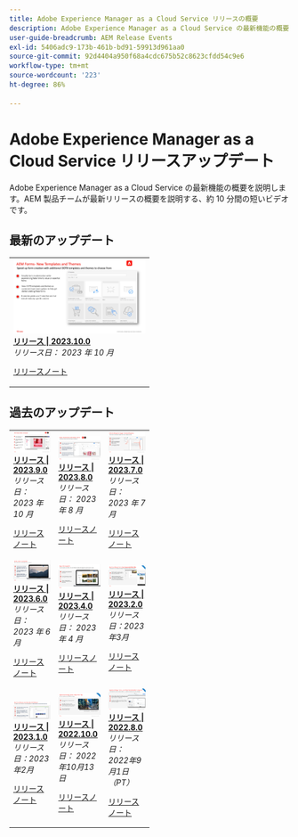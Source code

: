 ```yaml
---
title: Adobe Experience Manager as a Cloud Service リリースの概要
description: Adobe Experience Manager as a Cloud Service の最新機能の概要の説明
user-guide-breadcrumb: AEM Release Events
exl-id: 5406adc9-173b-461b-bd91-59913d961aa0
source-git-commit: 92d4404a950f68a4cdc675b52c8623cfdd54c9e6
workflow-type: tm+mt
source-wordcount: '223'
ht-degree: 86%

---
```


# Adobe Experience Manager as a Cloud Service リリースアップデート

Adobe Experience Manager as a Cloud Service の最新機能の概要を説明します。AEM 製品チームが最新リリースの概要を説明する、約 10 分間の短いビデオです。

## 最新のアップデート

<table style="max-width: 50%;">
  <tr>
    <td>
      <a href="2023/2023-10-0.md">
        <img alt="2023.10.0リリース" src="2023/assets/2023-10-0-thumb.png" />
      </a>
      <div>
        <a href="2023/2023-10-0.md">
          <strong>リリース | 2023.10.0</strong>
          <br/>
        </a>
          <em>リリース日： 2023 年 10 月 </em>
      </div>
      <p>
        <a href="https://experienceleague.adobe.com/docs/experience-manager-cloud-service/content/release-notes/release-notes/release-notes-current.html?lang=ja">リリースノート</a>
      <p>
    </td>
  </tr>  
</table>

## 過去のアップデート

<table style="max-width: 50%;">
  <tr>
      <td>
      <a href="2023/2023-9-0.md">
        <img alt="2023.9.0 リリース" src="2023/assets/2023-9-0-thumb.png" />
      </a>
      <div>
        <a href="2023/2023-9-0.md">
          <strong>リリース | 2023.9.0</strong>
          <br/>
        </a>
          <em>リリース日： 2023 年 10 月 </em>
      </div>
      <p>
        <a href="https://experienceleague.adobe.com/docs/experience-manager-cloud-service/content/release-notes/release-notes/release-notes-current.html?lang=ja">リリースノート</a>
      <p>
    </td>
    <td>
      <a href="2023/2023-8-0.md">
        <img alt="2023.8.0 リリース" src="2023/assets/2023-8-0-thumb.png" />
      </a>
      <div>
        <a href="2023/2023-8-0.md">
          <strong>リリース | 2023.8.0</strong>
          <br/>
        </a>
          <em>リリース日： 2023 年 8 月 </em>
      </div>
      <p>
        <a href="https://experienceleague.adobe.com/docs/experience-manager-cloud-service/content/release-notes/release-notes/release-notes-current.html?lang=ja">リリースノート</a>
      <p>
    </td>
    <td>
      <a href="2023/2023-7-0.md">
        <img alt="2023.7.0 リリース" src="2023/assets/2023-7-0-thumb.png" />
      </a>
      <div>
        <a href="2023/2023-7-0.md">
          <strong>リリース | 2023.7.0</strong>
          <br/>
        </a>
          <em>リリース日： 2023 年 7 月 </em>
      </div>
      <p>
        <a href="https://experienceleague.adobe.com/docs/experience-manager-cloud-service/content/release-notes/release-notes/release-notes-current.html?lang=ja">リリースノート</a>
      <p>
    </td>
   </tr>
   <tr> 
    <td>
      <a href="2023/2023-6-0.md">
        <img alt="2023.6.0 リリース" src="2023/assets/2023-6-0-thumb.png" />
      </a>
      <div>
        <a href="2023/2023-6-0.md">
          <strong>リリース | 2023.6.0</strong>
          <br/>
        </a>
          <em>リリース日： 2023 年 6 月 </em>
      </div>
      <p>
        <a href="https://experienceleague.adobe.com/docs/experience-manager-cloud-service/content/release-notes/release-notes/release-notes-current.html?lang=ja">リリースノート</a>
      <p>
    </td>
    <td>
      <a href="2023/2023-4-0.md">
        <img alt="2023.4.0 リリース" src="2023/assets/2023-4-0-thumb.png" />
      </a>
      <div>
        <a href="2023/2023-4-0.md">
          <strong>リリース | 2023.4.0</strong>
          <br/>
        </a>
          <em>リリース日： 2023 年 4 月 </em>
      </div>
      <p>
        <a href="https://experienceleague.adobe.com/docs/experience-manager-cloud-service/content/release-notes/release-notes/release-notes-current.html?lang=ja">リリースノート</a>
      <p>
    </td>
    <td>
      <a href="2023/2023-2-0.md">
        <img alt="2023.2.0 リリース" src="2023/assets/2023-2-0-thumb.png" />
      </a>
      <div>
        <a href="2023/2023-2-0.md">
          <strong>リリース | 2023.2.0</strong>
          <br/>
          </a>
          <em>リリース日：2023年3月</em>
      </div>
      <p>
        <a href="https://experienceleague.adobe.com/docs/experience-manager-cloud-service/content/release-notes/release-notes/release-notes-current.html?lang=ja">リリースノート</a>
      <p>
    </td>
     </tr>
    <tr>   
    <td>
      <a href="2023/2023-1-0.md">
        <img alt="2023.1.0 リリース" src="2023/assets/2023-1-0-thumb.png" />
      </a>
      <div>
        <a href="2023/2023-1-0.md">
          <strong>リリース | 2023.1.0</strong>
          <br/>
        </a>
          <em>リリース日：2023年2月</em>
      </div>
      <p>
        <a href="https://experienceleague.adobe.com/docs/experience-manager-cloud-service/content/release-notes/release-notes/release-notes-current.html?lang=ja">リリースノート</a>
      <p>
    </td>
    <td>
      <a href="2022/2022-10-0.md">
        <img alt="2022.10.0 リリース" src="2022/assets/2022-10-0-thumb.png" />
      </a>
      <div>
        <a href="2022/2022-10-0.md">
          <strong>リリース | 2022.10.0</strong>
          <br/>
        </a>
          <em>リリース日： 2022年10月13日</em>
      </div>
      <p>
        <a href="https://experienceleague.adobe.com/docs/experience-manager-cloud-service/content/release-notes/release-notes/release-notes-current.html?lang=ja">リリースノート</a>
      <p>
    </td>
    <td>
      <a href="2022/2022-8-0.md">
        <img alt="2022.8.0 リリース" src="2022/assets/2022-8-0-thumb.png" />
      </a>
      <div>
        <a href="2022/2022-8-0.md">
          <strong>リリース | 2022.8.0</strong>
          <br/>
       </a>
          <em>リリース日： 2022年9月1日（PT）</em>
      </div>
      <p>
        <a href="https://experienceleague.adobe.com/docs/experience-manager-cloud-service/content/release-notes/release-notes/release-notes-current.html?lang=ja">リリースノート</a>
      <p>
    </td>
   </tr>
</table>
